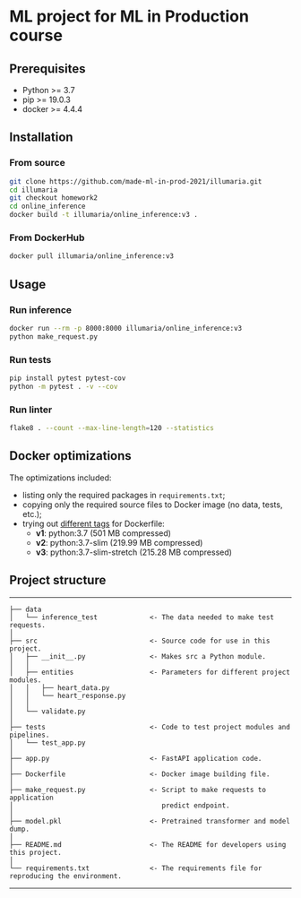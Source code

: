 # ML project for ML in Production course

## Prerequisites

* Python >= 3.7
* pip >= 19.0.3
* docker >= 4.4.4

## Installation

### From source

```bash
git clone https://github.com/made-ml-in-prod-2021/illumaria.git
cd illumaria
git checkout homework2
cd online_inference
docker build -t illumaria/online_inference:v3 .
```

### From DockerHub

```bash
docker pull illumaria/online_inference:v3
```

## Usage

### Run inference

```bash
docker run --rm -p 8000:8000 illumaria/online_inference:v3
python make_request.py
```

### Run tests

```bash
pip install pytest pytest-cov
python -m pytest . -v --cov
```

### Run linter

```bash
flake8 . --count --max-line-length=120 --statistics
```

## Docker optimizations

The optimizations included:
* listing only the required packages in `requirements.txt`;
* copying only the required source files to Docker image (no data, tests, etc.);
* trying out [different tags](https://hub.docker.com/r/illumaria/online_inference/tags?page=1&ordering=last_updated) for Dockerfile:
    * **v1**: python:3.7 (501 MB compressed)
    * **v2**: python:3.7-slim (219.99 MB compressed)
    * **v3**: python:3.7-slim-stretch (215.28 MB compressed)

## Project structure

------------

    ├── data
    │   └── inference_test             <- The data needed to make test requests.
    │
    ├── src                            <- Source code for use in this project.
    │   ├── __init__.py                <- Makes src a Python module.
    │   │
    │   ├── entities                   <- Parameters for different project modules.
    │   │   ├── heart_data.py
    │   │   └── heart_response.py    
    │   │
    │   └── validate.py
    │
    ├── tests                          <- Code to test project modules and pipelines.
    │   └── test_app.py
    │
    ├── app.py                         <- FastAPI application code.
    │
    ├── Dockerfile                     <- Docker image building file.
    │
    ├── make_request.py                <- Script to make requests to application
    │                                     predict endpoint.
    │
    ├── model.pkl                      <- Pretrained transformer and model dump.
    │
    ├── README.md                      <- The README for developers using this project.
    │
    └── requirements.txt               <- The requirements file for reproducing the environment.

------------
